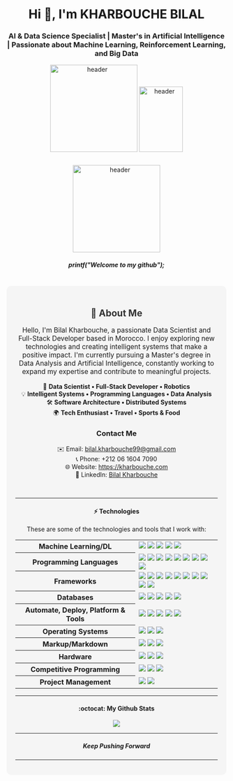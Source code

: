 <h1 align="center">Hi 👋, I'm KHARBOUCHE BILAL</h1>
<h3 align="center">AI & Data Science Specialist | Master's in Artificial Intelligence | Passionate about Machine Learning, Reinforcement Learning, and Big Data</h3>

<p align="center">
  <img style="width: 200px; height: 200px;" src="https://images.unsplash.com/photo-1543691940-800cd43e17c7?crop=entropy&cs=tinysrgb&fit=max&fm=jpg&ixid=MnwzNjUyOXwwfDF8c2VhcmNofDF8fGFydGlmaWNpYWwlMjBpbWFnZXxlbnwwfHx8fDE2OTAyNDA0NDE&ixlib=rb-1.2.1&q=80&w=200" alt="header"/>
  <img style="width: 100px; height: 150px; margin-bottom: 30px;" src="https://images.unsplash.com/photo-1596483715054-2d007bc3cbf7?crop=entropy&cs=tinysrgb&fit=max&fm=jpg&ixid=MnwzNjUyOXwwfDF8c2VhcmNofDExfHxjcmVhdGl2ZSUyMGxpbmt8ZW58MHx8fHwxNjkwMjQwNDY2&ixlib=rb-1.2.1&q=80&w=100" alt="header"/>
  <img style="width: 200px; height: 200px;" src="https://images.unsplash.com/photo-1506748686214-e9df14d4d9d0?crop=entropy&cs=tinysrgb&fit=max&fm=jpg&ixid=MnwzNjUyOXwwfDF8c2VhcmNofDN8fHJvYm90fGVufDB8fHx8MTY5MDI0MDQ5NA&ixlib=rb-1.2.1&q=80&w=200" alt="header"/>
</p>






<p align="center">
  <h5 align="center">printf("Welcome to my github");</h5>
</p>

<!-- Personal Information -->

<br>
<div style="text-align:center; padding: 20px; border-radius: 10px; background-color: #f5f5f5;">
  <h2 style="color: #333;">👋 About Me</h2>
  <p style="font-size: 1.1em;">Hello, I'm Bilal Kharbouche, a passionate Data Scientist and Full-Stack Developer based in Morocco. I enjoy exploring new technologies and creating intelligent systems that make a positive impact. I'm currently pursuing a Master's degree in Data Analysis and Artificial Intelligence, constantly working to expand my expertise and contribute to meaningful projects.</p>
  
  <ul style="list-style-type: none; padding: 0;">
      <li>🚀 <strong>Data Scientist • Full-Stack Developer • Robotics</strong></li>
      <li>💡 <strong>Intelligent Systems • Programming Languages • Data Analysis</strong></li>
      <li>🛠️ <strong>Software Architecture • Distributed Systems</strong></li>
      <li>🌍 <strong>Tech Enthusiast • Travel • Sports & Food</strong></li>
  </ul>

  
<h3>Contact Me</h3>
<ul style="list-style-type: none; padding: 0;">
    <li>✉️ Email: <a href="mailto:bilal.kharbouche99@gmail.com">bilal.kharbouche99@gmail.com</a></li>
    <li>📞 Phone: +212 06 1604 7090</li>
    <li>🌐 Website: <a href="https://kharbouche.com">https://kharbouche.com</a></li>
    <li>🔗 LinkedIn: <a href="https://www.linkedin.com/in/bilal-kharbouche/">Bilal Kharbouche</a></li>
</ul>

        
<br>

        
      
        
---


#### ⚡ Technologies

These are some of the technologies and tools that I work with:

<table style="width:100%">
  <tr>
    <th>Machine Learning/DL</th>
    <td>
      <img src="https://img.shields.io/badge/Keras-%23D00000.svg?style=for-the-badge&logo=Keras&logoColor=white" />
      <img src="https://img.shields.io/badge/TensorFlow-%23FF6F00.svg?style=for-the-badge&logo=TensorFlow&logoColor=white" />
      <img src="https://img.shields.io/badge/scikit--learn-%23F7931E.svg?style=for-the-badge&logo=scikit-learn&logoColor=white" />
      <img src="https://img.shields.io/badge/Matplotlib-%9FF7931E.svg?style=for-the-badge&logo=chart&logoColor=white" />
      <img src="https://img.shields.io/badge/Hadoop-%230A0FFF.svg?style=for-the-badge&logo=apache&logoColor=white" />
    </td>
  </tr>
  <tr>
    <th>Programming Languages</th>
    <td>
      <img src="https://img.shields.io/badge/-Python-ffff47?style=for-the-badge&logo=python" />
      <img src="https://img.shields.io/badge/-PHP-grey?style=for-the-badge&logo=php" />
      <img src="https://img.shields.io/badge/-Java-007396?style=for-the-badge&logo=java" />
      <img src="https://img.shields.io/badge/-javascript-F0DB4F?style=for-the-badge&logo=javascript&logoColor=black" />
      <img src="https://img.shields.io/badge/-C-00599c?style=for-the-badge&logo=c%2B%2B&logoColor=Crayola" />
      <img src="https://img.shields.io/badge/-C++-787CB5?style=for-the-badge&logo=c%2B%2B&logoColor=Crayola" />
      <img src="https://img.shields.io/badge/-DART-700CB5?style=for-the-badge&logo=Dart%2B%2B&logoColor=white" />
      <img src="https://img.shields.io/badge/-SCSS-ed960b?style=for-the-badge&logo=scss%2B%2B&logoColor=White" />
      <img src="https://img.shields.io/badge/-Assembly-6E4C9C?style=for-the-badge&logo=assembly&logoColor=white" /> <!-- Added Assembly -->
    </td>
  </tr>
  <tr>
    <th>Frameworks</th>
    <td>
      <img src="https://img.shields.io/badge/Laravel-black.svg?&style=for-the-badge&logo=laravel&logoColor=orange" />
      <img src="https://img.shields.io/badge/Spring_Boot-grey.svg?&style=for-the-badge&logo=spring-boot&logoColor=light-green" />
      <img src="https://img.shields.io/badge/Django-black.svg?&style=for-the-badge&logo=django&logoColor=white" />
      <img src="https://img.shields.io/badge/NodeJs-grey.svg?&style=for-the-badge&logo=node-js&logoColor=green" />
      <img src="https://img.shields.io/badge/Express-grey.svg?&style=for-the-badge&logo=express&logoColor=green" />
      <img src="https://img.shields.io/badge/Flutter-grey.svg?&style=for-the-badge&logo=flutter&logoColor=blue" />
      <img src="https://img.shields.io/badge/angular-%23DD0031.svg?style=for-the-badge&logo=angular&logoColor=white" />
      <img src="https://img.shields.io/badge/vue-js-green.svg?style=for-the-badge&logo=vue-js&logoColor=white" />
      <img src="https://img.shields.io/badge/react-blue.svg?style=for-the-badge&logo=react&logoColor=white" />
      <img src="https://img.shields.io/badge/bootstrap-%238511FA.svg?style=for-the-badge&logo=bootstrap&logoColor=white">
    </td>
  </tr>
  <tr>
    <th>Databases</th>
    <td>
      <img src="https://img.shields.io/badge/-MySQL-4479A1?style=for-the-badge&logo=mysql&logoColor=white" />
      <img src="https://img.shields.io/badge/-MongoDB-black?style=for-the-badge&logo=mongodb" />
      <img src="https://img.shields.io/badge/Cassandra-%231287B1.svg?style=for-the-badge&logo=apache-cassandra&logoColor=white" />
      <img src="https://img.shields.io/badge/Hbase-%f21287B1.svg?style=for-the-badge&logo=Hbase&logoColor=white" />
      <img src="https://img.shields.io/badge/Neo4j-%afc287B1.svg?style=for-the-badge&logo=Neo4j&logoColor=white" />
    </td>
  </tr>
  <tr>
    <th>Automate, Deploy, Platform & Tools</th>
    <td>
      <img src="https://img.shields.io/badge/-Docker-2496ED?style=for-the-badge&logo=docker&logoColor=white" />
      <img src="https://img.shields.io/badge/-Jenkins-DC382D?style=flat-square&logo=jenkins&logoColor=white" />
      <img src="https://img.shields.io/badge/-Git-black?style=for-the-badge&logo=git" /> 
      <img src="https://img.shields.io/badge/nginx%20-%23009639.svg?&style=for-the-badge&logo=nginx&logoColor=white" /> 
      <img src="https://img.shields.io/badge/-GitHub-181717?style=for-the-badge&logo=github" />
    </td>
  </tr>
  <tr>
    <th>Operating Systems</th>
    <td>
      <img src="https://img.shields.io/badge/Linux-FCC624?style=for-the-badge&logo=linux&logoColor=black" />
      <img src="https://img.shields.io/badge/Windows-0078D6?style=for-the-badge&logo=windows&logoColor=white" />
      <img src="https://img.shields.io/badge/mac%20os-000000.svg?&style=for-the-badge&logo=apple&logoColor=white" />
    </td>
  </tr>
  <tr>
    <th>Markup/Markdown</th>
    <td>
      <img src="https://img.shields.io/badge/-HTML5-E34F26?style=for-the-badge&logo=html5&logoColor=white" />
      <img src="https://img.shields.io/badge/Markdown-%23000000.svg?style=for-the-badge&logo=markdown&logoColor=white" />
      <img src="https://img.shields.io/badge/-CSS3-1572B6?style=for-the-badge&logo=css3" />
    </td>
  </tr>
  <tr>
    <th>Hardware</th>
    <td>
      <img src="https://img.shields.io/badge/Arduino-%23C2185B.svg?style=for-the-badge&logo=arduino&logoColor=white" /> <!-- Added Arduino -->
      <img src="https://img.shields.io/badge/Raspberry_Pi-%23A22846.svg?style=for-the-badge&logo=raspberrypi&logoColor=white" /> <!-- Added Raspberry Pi -->
      <img src="https://img.shields.io/badge/NVIDIA_Jetson-%23FFB300.svg?style=for-the-badge&logo=nvidia&logoColor=white" /> <!-- Added NVIDIA Jetson -->
    </td>
  </tr>
  <tr>
    <th>Competitive Programming</th>
    <td>
      <img src="https://img.shields.io/badge/Codeforces-%230A0FFF.svg?style=for-the-badge&logo=codeforces&logoColor=white" /> <!-- Added Codeforces -->
      <img src="https://img.shields.io/badge/Hack_The_Box-%2310B981.svg?style=for-the-badge&logo=flag&logoColor=white" /> <!-- Modified CTF to include Hack The Box in green -->
      <img src="https://img.shields.io/badge/Capture_The_Flag-%230D4C8A.svg?style=for-the-badge&logo=flag&logoColor=white" />
    </td>
  </tr>
  <tr>
    <th>Project Management</th>
    <td>
      <img src="https://img.shields.io/badge/Scrum-%23000000.svg?style=for-the-badge&logo=scrum&logoColor=white" /> <!-- Added Scrum -->
      <img src="https://img.shields.io/badge/Jira-%230A0FFF.svg?style=for-the-badge&logo=jira&logoColor=white" /> <!-- Added Jira -->
    </td>
  </tr>
</table>




---

#### :octocat:  My Github Stats

<p align="center">
<a href="https://github.com/KHARBOUCHEBilal">
  <img align="center" src="https://github-readme-streak-stats.herokuapp.com/?user=KHARBOUCHEBilal&theme=algolia#version3" />
</a>
</p>

<hr>
<h5 align="center">Keep Pushing Forward</h5>
<hr>


